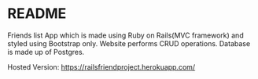 # README

Friends list App which is made using Ruby on Rails(MVC framework) and styled using Bootstrap only.
Website performs CRUD operations.
Database is made up of Postgres.

Hosted Version: https://railsfriendproject.herokuapp.com/
